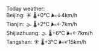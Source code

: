 Today weather:  
Beijing: ☀️   🌡️+0°C 🌬️↓4km/h  
Tianjin: 🌫  🌡️+2°C 🌬️←7km/h  
Shijiazhuang: 🌫  🌡️+6°C 🌬️←7km/h  
Tangshan: ☀️   🌡️+3°C 🌬️↙15km/h  
